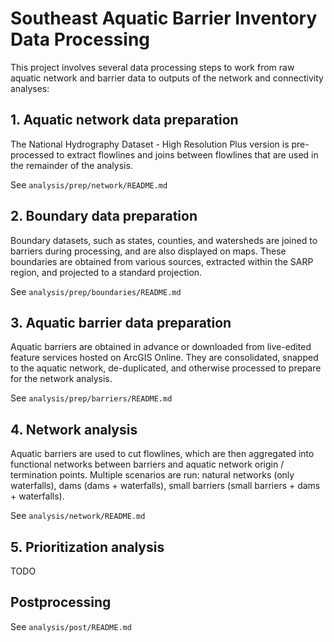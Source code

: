 # Southeast Aquatic Barrier Inventory Data Processing

This project involves several data processing steps to work from raw aquatic network and barrier data to outputs of the network and connectivity analyses:

## 1. Aquatic network data preparation

The National Hydrography Dataset - High Resolution Plus version is pre-processed to extract flowlines and joins between flowlines that are used in the remainder of the analysis.

See `analysis/prep/network/README.md`

## 2. Boundary data preparation

Boundary datasets, such as states, counties, and watersheds are joined to barriers during processing, and are also displayed on maps. These boundaries are obtained from various sources, extracted within the SARP region, and projected to a standard projection.

See `analysis/prep/boundaries/README.md`

## 3. Aquatic barrier data preparation

Aquatic barriers are obtained in advance or downloaded from live-edited feature services hosted on ArcGIS Online. They are consolidated, snapped to the aquatic network, de-duplicated, and otherwise processed to prepare for the network analysis.

See `analysis/prep/barriers/README.md`

## 4. Network analysis

Aquatic barriers are used to cut flowlines, which are then aggregated into functional networks between barriers and aquatic network origin / termination points. Multiple scenarios are run: natural networks (only waterfalls), dams (dams + waterfalls), small barriers (small barriers + dams + waterfalls).

See `analysis/network/README.md`

## 5. Prioritization analysis

TODO

## Postprocessing

See `analysis/post/README.md`

<!--
## Overview

Basic processing not dependent on the inventory includes:

1. Extraction and processing of summary units and other boundaries
2. Creation of summary unit vector tiles

Processing on updates to the inventory is derived into 3 main parts:

1. Download barrier data
2. Prepare barrier data to snap to network, etc
3. Perform network analysis of barriers (dams, small barriers, and waterfalls)
4. Prioritization analysis of barriers
5. Creation of vector tiles for the barriers datasets -->
